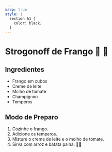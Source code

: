 ```yaml
---
marp: true
style: |
  section h1 {
    color: black;
  }
---
```


# Strogonoff de Frango 🍗 🐔

## Ingredientes

- Frango em cubos
- Creme de leite
- Molho de tomate
- Champignon
- Temperos

## Modo de Preparo

1. Cozinhe o frango.
2. Adicione os temperos.
3. Misture o creme de leite e o molho de tomate.
4. Sirva com arroz e batata palha. 🍚🥔
